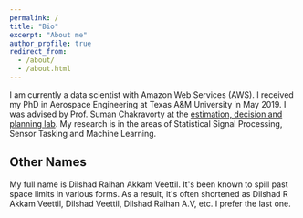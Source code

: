 ```yaml
---
permalink: /
title: "Bio"
excerpt: "About me"
author_profile: true
redirect_from: 
  - /about/
  - /about.html
---
```


I am currently a data scientist with Amazon Web Services (AWS). I received my PhD in Aerospace Engineering at Texas A&M University in May 2019. I was advised by Prof. Suman Chakravorty at the [estimation, decision and planning lab](http://edplab.org/people/). My research is in the areas of Statistical Signal Processing, Sensor Tasking and Machine Learning.

Other Names
-----------
My full name is Dilshad Raihan Akkam Veettil. It's been known to spill past space limits in various forms. As a result, it's often shortened as Dilshad R Akkam Veettil, Dilshad Veettil, Dilshad Raihan A.V,  etc. I prefer the last one.

